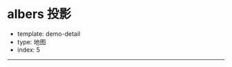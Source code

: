 # albers 投影

- template: demo-detail
- type: 地图
- index: 5
----

<script>
var Stat = G2.Stat;
$.getJSON('../../static/data/world.geo.json', function(mapData){
  var userData = [];
  var features = mapData.features;
  for(var i=0; i<features.length; i++) {
    var name = features[i].properties.name;
    userData.push({
      "name": name,
      "value": Math.round(Math.random()*1000)
    });
  }

  var chart = new G2.Chart({
    id: 'c1',
    width: 1000,
    height: 500,
    plotCfg: {
      margin: [50, 80]
    }
  });

  chart.source(userData, {
    '..long': {
      tickCount: 10
    }
  });
  chart.coord('map', {
    projection: 'albers',
    basic: [0, 0, 0, 60], // 指定投影方法的基本参数，[λ0, φ0, φ1, φ2] 分别表示中央经度、坐标起始纬度、第一标准纬度、第二标准纬度
    max: [161.89, 120.635], // 指定投影后最大的坐标点
    min: [-144.485, -27.666] // 指定投影后最小的坐标点
  });
  chart.axis('..long', {
    tickLine: null,
    labels: null,
    grid: {
      line: {
        stroke: '#d9d9d9',
        lineWidth: 1,
        lineDash: [2, 2]
      }
    }
  });
  chart.axis('..lant', {
    tickLine: null,
    labels: null,
    line: null
  });
  chart.legend(false);
  chart.polygon()
    .position(Stat.map.region('name', mapData))
    .tooltip('name*value')
    .color('name', function(val){
      if(val === 'China') {
        return '#F9815C';
      } else {
        return '#5479A9'; // 返回默认颜色
      }
    });
  chart.render();
});
</script>
